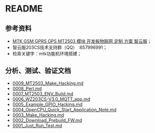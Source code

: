 # README

## 参考资料

* [MTK GSM GPRS GPS MT2503 模块 开发板物联网 定制 方案 智云服](https://item.taobao.com/item.htm?spm=a230r.1.14.13.3b5a1defjoIovk&id=564119400071&ns=1&abbucket=19#detail)；
* 智云服203CS技术支持群（QQ） :657996991；
* 检索关键字：mtk功能机环境搭建；

## 分析、测试、验证文档

* [0009_MT2503_Make_Hacking.md](./docs/0009_MT2503_Make_Hacking.md)
* [0008_Perl.md](./docs/0008_Perl.md)
* [0007_MT2503_ENV_Build.md](./docs/0007_MT2503_ENV_Build.md)
* [0006_WZ203CS-V3.0_MQTT_app.md](./docs/0006_WZ203CS-V3.0_MQTT_app.md)
* [0005_Example_GPIO_Hacking.md](docs/0005_Example_GPIO_Hacking.md)
* [0004_OpenCPU_Quick_Start_Application_Note.md](docs/0004_OpenCPU_Quick_Start_Application_Note.md)
* [0003_Make_Hacking.md](docs/0003_Make_Hacking.md)
* [0002_Download_Prebuild_FW.md](docs/0002_Download_Prebuild_FW.md)
* [0001_Just_Run_Test.md](docs/0001_Just_Run_Test.md)
